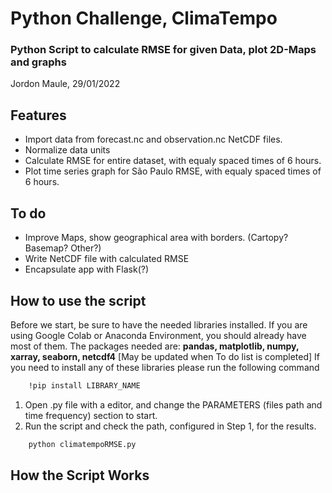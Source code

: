 # Python Challenge, ClimaTempo
### Python Script to calculate RMSE for given Data, plot 2D-Maps and graphs

Jordon Maule, 29/01/2022

## Features
- Import data from forecast.nc and observation.nc NetCDF files. 
- Normalize data units
- Calculate RMSE for entire dataset, with equaly spaced times of 6 hours.    
- Plot time series graph for São Paulo RMSE, with equaly spaced times of 6 hours.

## To do
- Improve Maps, show geographical area with borders. (Cartopy? Basemap? Other?)
- Write NetCDF file with calculated RMSE
- Encapsulate app with Flask(?)

## How to use the script
 Before we start, be sure to have the needed libraries installed. If you are using Google Colab or Anaconda Environment, you should already have most of them.
 The packages needed are:  **pandas, matplotlib, numpy, xarray, seaborn, netcdf4** [May be updated when To do list is completed]
 If you need to install any of these libraries please run the following command
```sh
    !pip install LIBRARY_NAME
```

1. Open .py file with a editor, and change the PARAMETERS (files path and time frequency) section to start.
2. Run the script and check the path, configured in Step 1, for the results.

```sh
    python climatempoRMSE.py
```

## How the Script Works
